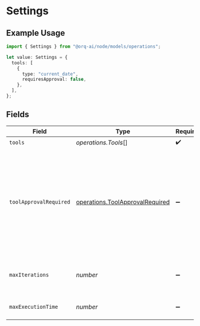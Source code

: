 # Settings

## Example Usage

```typescript
import { Settings } from "@orq-ai/node/models/operations";

let value: Settings = {
  tools: [
    {
      type: "current_date",
      requiresApproval: false,
    },
  ],
};
```

## Fields

| Field                                                                                                                                                                                                                           | Type                                                                                                                                                                                                                            | Required                                                                                                                                                                                                                        | Description                                                                                                                                                                                                                     |
| ------------------------------------------------------------------------------------------------------------------------------------------------------------------------------------------------------------------------------- | ------------------------------------------------------------------------------------------------------------------------------------------------------------------------------------------------------------------------------- | ------------------------------------------------------------------------------------------------------------------------------------------------------------------------------------------------------------------------------- | ------------------------------------------------------------------------------------------------------------------------------------------------------------------------------------------------------------------------------- |
| `tools`                                                                                                                                                                                                                         | *operations.Tools*[]                                                                                                                                                                                                            | :heavy_check_mark:                                                                                                                                                                                                              | N/A                                                                                                                                                                                                                             |
| `toolApprovalRequired`                                                                                                                                                                                                          | [operations.ToolApprovalRequired](../../models/operations/toolapprovalrequired.md)                                                                                                                                              | :heavy_minus_sign:                                                                                                                                                                                                              | If all, the agent will require approval for all tools. If respect_tool, the agent will require approval for tools that have the requires_approval flag set to true. If none, the agent will not require approval for any tools. |
| `maxIterations`                                                                                                                                                                                                                 | *number*                                                                                                                                                                                                                        | :heavy_minus_sign:                                                                                                                                                                                                              | Maximum iterations before the agent must provide its best answer.                                                                                                                                                               |
| `maxExecutionTime`                                                                                                                                                                                                              | *number*                                                                                                                                                                                                                        | :heavy_minus_sign:                                                                                                                                                                                                              | Maximum time (in seconds) for task execution.                                                                                                                                                                                   |